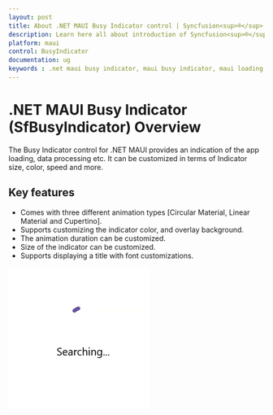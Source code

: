 ```yaml
---
layout: post
title: About .NET MAUI Busy Indicator control | Syncfusion<sup>®</sup>
description: Learn here all about introduction of Syncfusion<sup>®</sup> .NET MAUI Busy Indicator (SfBusyIndicator) control, its elements and more.
platform: maui
control: BusyIndicator
documentation: ug
keywords : .net maui busy indicator, maui busy indicator, maui loading indicator.
---
```


# .NET MAUI Busy Indicator (SfBusyIndicator) Overview

The Busy Indicator control for .NET MAUI provides an indication of the app loading, data processing etc. It can be customized in terms of Indicator size, color, speed and more.

## Key features

* Comes with three different animation types [Circular Material, Linear Material and Cupertino].
* Supports customizing the indicator color, and overlay background.
* The animation duration can be customized.
* Size of the indicator can be customized.
* Supports displaying a title with font customizations.

![Overview Image](Images/Overview/Overview.gif)